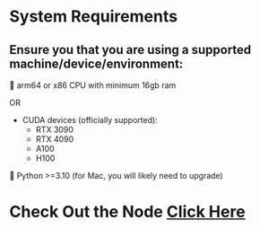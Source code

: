 # System Requirements

## Ensure you that you are using a supported machine/device/environment:

🔴 arm64 or x86 CPU with minimum 16gb ram

OR

- CUDA devices (officially supported):
    - RTX 3090
    - RTX 4090
    - A100
    - H100

🔶 Python >=3.10 (for Mac, you will likely need to upgrade)

# Check Out the Node [Click Here](https://github.com/AdityaNarayan02/Gynsen-Node/blob/main/Installation.md#install-dependencies)
